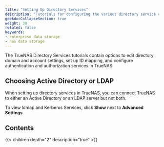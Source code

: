 ```yaml
---
title: "Setting Up Directory Services"
description: "Tutorials for configuring the various directory service credentials."
geekdocCollapseSection: true
weight: 30
related: false
keywords:
- enterprise data storage
- nas data storage 
---
```


The TrueNAS Directory Services tutorials contain options to edit directory domain and account settings, set up ID mapping, and configure authentication and authorization services in TrueNAS.

## Choosing Active Directory or LDAP

When setting up directory services in TrueNAS, you can connect TrueNAS to either an Active Directory or an LDAP server but not both.

To view Idmap and Kerberos Services, click **Show** next to **Advanced Settings**.

<div class="noprint">

## Contents

{{< children depth="2" description="true" >}}

</div>
